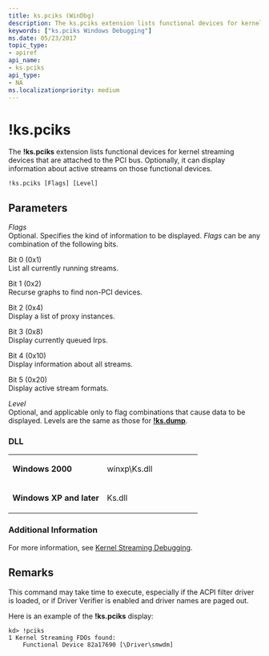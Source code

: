 ```yaml
---
title: ks.pciks (WinDbg)
description: The ks.pciks extension lists functional devices for kernel streaming devices that are attached to the PCI bus. Optionally, it can display information about active streams on those functional devices.
keywords: ["ks.pciks Windows Debugging"]
ms.date: 05/23/2017
topic_type:
- apiref
api_name:
- ks.pciks
api_type:
- NA
ms.localizationpriority: medium
---
```


# !ks.pciks


The **!ks.pciks** extension lists functional devices for kernel streaming devices that are attached to the PCI bus. Optionally, it can display information about active streams on those functional devices.

```dbgcmd
!ks.pciks [Flags] [Level] 
```

## <span id="Parameters"></span><span id="parameters"></span><span id="PARAMETERS"></span>Parameters


<span id="_______Flags______"></span><span id="_______flags______"></span><span id="_______FLAGS______"></span> *Flags*   
Optional. Specifies the kind of information to be displayed. *Flags* can be any combination of the following bits.

<span id="Bit_0__0x1_"></span><span id="bit_0__0x1_"></span><span id="BIT_0__0X1_"></span>Bit 0 (0x1)  
List all currently running streams.

<span id="Bit_1__0x2_"></span><span id="bit_1__0x2_"></span><span id="BIT_1__0X2_"></span>Bit 1 (0x2)  
Recurse graphs to find non-PCI devices.

<span id="Bit_2__0x4_"></span><span id="bit_2__0x4_"></span><span id="BIT_2__0X4_"></span>Bit 2 (0x4)  
Display a list of proxy instances.

<span id="Bit_3__0x8_"></span><span id="bit_3__0x8_"></span><span id="BIT_3__0X8_"></span>Bit 3 (0x8)  
Display currently queued Irps.

<span id="Bit_4__0x10_"></span><span id="bit_4__0x10_"></span><span id="BIT_4__0X10_"></span>Bit 4 (0x10)  
Display information about all streams.

<span id="Bit_5__0x20_"></span><span id="bit_5__0x20_"></span><span id="BIT_5__0X20_"></span>Bit 5 (0x20)  
Display active stream formats.

<span id="_______Level______"></span><span id="_______level______"></span><span id="_______LEVEL______"></span> *Level*   
Optional, and applicable only to flag combinations that cause data to be displayed. Levels are the same as those for [**!ks.dump**](-ks-dump.md).

### <span id="DLL"></span><span id="dll"></span>DLL

<table>
<colgroup>
<col width="50%" />
<col width="50%" />
</colgroup>
<tbody>
<tr class="odd">
<td align="left"><p><strong>Windows 2000</strong></p></td>
<td align="left"><p>winxp\Ks.dll</p></td>
</tr>
<tr class="even">
<td align="left"><p><strong>Windows XP and later</strong></p></td>
<td align="left"><p>Ks.dll</p></td>
</tr>
</tbody>
</table>

 

### <span id="Additional_Information"></span><span id="additional_information"></span><span id="ADDITIONAL_INFORMATION"></span>Additional Information

For more information, see [Kernel Streaming Debugging](kernel-streaming-debugging.md).

## Remarks

This command may take time to execute, especially if the ACPI filter driver is loaded, or if Driver Verifier is enabled and driver names are paged out.

Here is an example of the **!ks.pciks** display:

```dbgcmd
kd> !pciks
1 Kernel Streaming FDOs found:
    Functional Device 82a17690 [\Driver\smwdm]
```

 

 





